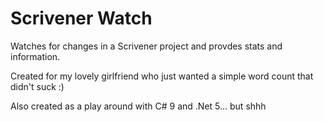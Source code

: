 # Scrivener Watch

Watches for changes in a Scrivener project and provdes stats and information.

Created for my lovely girlfriend who just wanted a simple word count that didn't suck :)

Also created as a play around with C# 9 and .Net 5... but shhh
